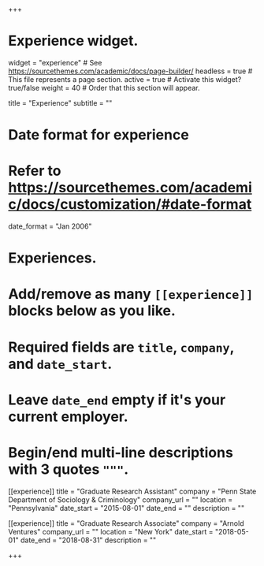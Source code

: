 +++
# Experience widget.
widget = "experience"  # See https://sourcethemes.com/academic/docs/page-builder/
headless = true  # This file represents a page section.
active = true  # Activate this widget? true/false
weight = 40  # Order that this section will appear.

title = "Experience"
subtitle = ""

# Date format for experience
#   Refer to https://sourcethemes.com/academic/docs/customization/#date-format
date_format = "Jan 2006"

# Experiences.
#   Add/remove as many `[[experience]]` blocks below as you like.
#   Required fields are `title`, `company`, and `date_start`.
#   Leave `date_end` empty if it's your current employer.
#   Begin/end multi-line descriptions with 3 quotes `"""`.
[[experience]]
  title = "Graduate Research Assistant"
  company = "Penn State Department of Sociology & Criminology"
  company_url = ""
  location = "Pennsylvania"
  date_start = "2015-08-01"
  date_end = ""
  description = ""


[[experience]]
  title = "Graduate Research Associate"
  company = "Arnold Ventures"
  company_url = ""
  location = "New York"
  date_start = "2018-05-01"
  date_end = "2018-08-31"
  description = ""

+++
